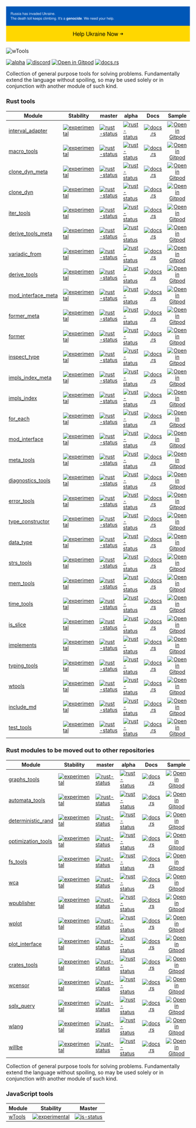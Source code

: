 [![Stand With Ukraine](https://raw.githubusercontent.com/vshymanskyy/StandWithUkraine/main/banner2-direct.svg)](https://stand-with-ukraine.pp.ua)

![wTools](./asset/img/logo_v3_trans_wide.png)

<!-- # Repository :: Tools -->

<!-- {{# generate.main_header{} #}} -->

[![alpha](https://img.shields.io/github/actions/workflow/status/Wandalen/wTools/StandardRustScheduled.yml?branch=master&label=alpha&logo=github)](https://github.com/Wandalen/wTools/actions/workflows/StandardRustStatus.yml)
[![discord](https://img.shields.io/discord/872391416519737405?color=eee&logo=discord&logoColor=eee&label=ask)](https://discord.gg/m3YfbXpUUY)
[![Open in Gitpod](https://raster.shields.io/static/v1?label=try&message=online&color=eee&logo=gitpod&logoColor=eee)](https://gitpod.io/#RUN_PATH=.,SAMPLE_FILE=sample%2Frust%2Fwtools_trivial_sample%2Fsrc%2Fmain.rs,RUN_POSTFIX=--example%20wtools_trivial_sample/https://github.com/Wandalen/wTools)
[![docs.rs](https://raster.shields.io/static/v1?label=docs&message=online&color=eee&logo=docsdotrs&logoColor=eee)](https://docs.rs/wtools)

Collection of general purpose tools for solving problems. Fundamentally extend the language without spoiling, so may be used solely or in conjunction with another module of such kind.

<!-- {{# generate.modules_index{} #}} -->

### Rust tools

<!--{ generate.healthtable( 'module/core' ) } -->
| Module | Stability | master | alpha | Docs | Sample |
|--------|-----------|--------|--------|:----:|:------:|
| [interval_adapter](module/core/interval_adapter) |[![experimental](https://raster.shields.io/static/v1?label=&message=experimental&color=orange)](https://github.com/emersion/stability-badges#experimental) | [![rust-status](https://img.shields.io/github/actions/workflow/status/Wandalen/wTools/ModuleIntervalAdapterPush.yml?label=&branch=master)](https://https://github.com/Wandalen/wTools/actions/workflows/ModuleIntervalAdapterPush.yml) | [![rust-status](https://img.shields.io/github/actions/workflow/status/Wandalen/wTools/ModuleIntervalAdapterPush.yml?label=&branch=alpha)](https://https://github.com/Wandalen/wTools/actions/workflows/ModuleIntervalAdapterPush.yml) | [![docs.rs](https://raster.shields.io/static/v1?label=&message=docs&color=eee)](https://docs.rs/interval_adapter) | [![Open in Gitpod](https://raster.shields.io/static/v1?label=&message=try&color=eee)](https://gitpod.io/#RUN_PATH=.,SAMPLE_FILE=sample%2Frust%2Finterval_adapter_trivial_sample%2Fsrc%2Fmain.rs,RUN_POSTFIX=--example%20interval_adapter_trivial_sample/https://github.com/Wandalen/wTools) | 
| [macro_tools](module/core/macro_tools) |[![experimental](https://raster.shields.io/static/v1?label=&message=experimental&color=orange)](https://github.com/emersion/stability-badges#experimental) | [![rust-status](https://img.shields.io/github/actions/workflow/status/Wandalen/wTools/ModuleMacroToolsPush.yml?label=&branch=master)](https://https://github.com/Wandalen/wTools/actions/workflows/ModuleMacroToolsPush.yml) | [![rust-status](https://img.shields.io/github/actions/workflow/status/Wandalen/wTools/ModuleMacroToolsPush.yml?label=&branch=alpha)](https://https://github.com/Wandalen/wTools/actions/workflows/ModuleMacroToolsPush.yml) | [![docs.rs](https://raster.shields.io/static/v1?label=&message=docs&color=eee)](https://docs.rs/macro_tools) | [![Open in Gitpod](https://raster.shields.io/static/v1?label=&message=try&color=eee)](https://gitpod.io/#RUN_PATH=.,SAMPLE_FILE=sample%2Frust%2Fmacro_tools_trivial_sample%2Fsrc%2Fmain.rs,RUN_POSTFIX=--example%20macro_tools_trivial_sample/https://github.com/Wandalen/wTools) | 
| [clone_dyn_meta](module/core/clone_dyn_meta) |[![experimental](https://raster.shields.io/static/v1?label=&message=experimental&color=orange)](https://github.com/emersion/stability-badges#experimental) | [![rust-status](https://img.shields.io/github/actions/workflow/status/Wandalen/wTools/ModuleCloneDynMetaPush.yml?label=&branch=master)](https://https://github.com/Wandalen/wTools/actions/workflows/ModuleCloneDynMetaPush.yml) | [![rust-status](https://img.shields.io/github/actions/workflow/status/Wandalen/wTools/ModuleCloneDynMetaPush.yml?label=&branch=alpha)](https://https://github.com/Wandalen/wTools/actions/workflows/ModuleCloneDynMetaPush.yml) | [![docs.rs](https://raster.shields.io/static/v1?label=&message=docs&color=eee)](https://docs.rs/clone_dyn_meta) | [![Open in Gitpod](https://raster.shields.io/static/v1?label=&message=try&color=eee)](https://gitpod.io/#RUN_PATH=.,SAMPLE_FILE=sample%2Frust%2Fclone_dyn_meta_trivial_sample%2Fsrc%2Fmain.rs,RUN_POSTFIX=--example%20clone_dyn_meta_trivial_sample/https://github.com/Wandalen/wTools) | 
| [clone_dyn](module/core/clone_dyn) |[![experimental](https://raster.shields.io/static/v1?label=&message=experimental&color=orange)](https://github.com/emersion/stability-badges#experimental) | [![rust-status](https://img.shields.io/github/actions/workflow/status/Wandalen/wTools/ModuleCloneDynPush.yml?label=&branch=master)](https://https://github.com/Wandalen/wTools/actions/workflows/ModuleCloneDynPush.yml) | [![rust-status](https://img.shields.io/github/actions/workflow/status/Wandalen/wTools/ModuleCloneDynPush.yml?label=&branch=alpha)](https://https://github.com/Wandalen/wTools/actions/workflows/ModuleCloneDynPush.yml) | [![docs.rs](https://raster.shields.io/static/v1?label=&message=docs&color=eee)](https://docs.rs/clone_dyn) | [![Open in Gitpod](https://raster.shields.io/static/v1?label=&message=try&color=eee)](https://gitpod.io/#RUN_PATH=.,SAMPLE_FILE=sample%2Frust%2Fclone_dyn_trivial_sample%2Fsrc%2Fmain.rs,RUN_POSTFIX=--example%20clone_dyn_trivial_sample/https://github.com/Wandalen/wTools) | 
| [iter_tools](module/core/iter_tools) |[![experimental](https://raster.shields.io/static/v1?label=&message=experimental&color=orange)](https://github.com/emersion/stability-badges#experimental) | [![rust-status](https://img.shields.io/github/actions/workflow/status/Wandalen/wTools/ModuleIterToolsPush.yml?label=&branch=master)](https://https://github.com/Wandalen/wTools/actions/workflows/ModuleIterToolsPush.yml) | [![rust-status](https://img.shields.io/github/actions/workflow/status/Wandalen/wTools/ModuleIterToolsPush.yml?label=&branch=alpha)](https://https://github.com/Wandalen/wTools/actions/workflows/ModuleIterToolsPush.yml) | [![docs.rs](https://raster.shields.io/static/v1?label=&message=docs&color=eee)](https://docs.rs/iter_tools) | [![Open in Gitpod](https://raster.shields.io/static/v1?label=&message=try&color=eee)](https://gitpod.io/#RUN_PATH=.,SAMPLE_FILE=sample%2Frust%2Fiter_tools_trivial_sample%2Fsrc%2Fmain.rs,RUN_POSTFIX=--example%20iter_tools_trivial_sample/https://github.com/Wandalen/wTools) | 
| [derive_tools_meta](module/core/derive_tools_meta) |[![experimental](https://raster.shields.io/static/v1?label=&message=experimental&color=orange)](https://github.com/emersion/stability-badges#experimental) | [![rust-status](https://img.shields.io/github/actions/workflow/status/Wandalen/wTools/ModuleDeriveToolsMetaPush.yml?label=&branch=master)](https://https://github.com/Wandalen/wTools/actions/workflows/ModuleDeriveToolsMetaPush.yml) | [![rust-status](https://img.shields.io/github/actions/workflow/status/Wandalen/wTools/ModuleDeriveToolsMetaPush.yml?label=&branch=alpha)](https://https://github.com/Wandalen/wTools/actions/workflows/ModuleDeriveToolsMetaPush.yml) | [![docs.rs](https://raster.shields.io/static/v1?label=&message=docs&color=eee)](https://docs.rs/derive_tools_meta) | [![Open in Gitpod](https://raster.shields.io/static/v1?label=&message=try&color=eee)](https://gitpod.io/#RUN_PATH=.,SAMPLE_FILE=sample%2Frust%2Fderive_tools_meta_trivial_sample%2Fsrc%2Fmain.rs,RUN_POSTFIX=--example%20derive_tools_meta_trivial_sample/https://github.com/Wandalen/wTools) | 
| [variadic_from](module/core/variadic_from) |[![experimental](https://raster.shields.io/static/v1?label=&message=experimental&color=orange)](https://github.com/emersion/stability-badges#experimental) | [![rust-status](https://img.shields.io/github/actions/workflow/status/Wandalen/wTools/ModuleVariadicFromPush.yml?label=&branch=master)](https://https://github.com/Wandalen/wTools/actions/workflows/ModuleVariadicFromPush.yml) | [![rust-status](https://img.shields.io/github/actions/workflow/status/Wandalen/wTools/ModuleVariadicFromPush.yml?label=&branch=alpha)](https://https://github.com/Wandalen/wTools/actions/workflows/ModuleVariadicFromPush.yml) | [![docs.rs](https://raster.shields.io/static/v1?label=&message=docs&color=eee)](https://docs.rs/variadic_from) | [![Open in Gitpod](https://raster.shields.io/static/v1?label=&message=try&color=eee)](https://gitpod.io/#RUN_PATH=.,SAMPLE_FILE=sample%2Frust%2Fvariadic_from_trivial_sample%2Fsrc%2Fmain.rs,RUN_POSTFIX=--example%20variadic_from_trivial_sample/https://github.com/Wandalen/wTools) | 
| [derive_tools](module/core/derive_tools) |[![experimental](https://raster.shields.io/static/v1?label=&message=experimental&color=orange)](https://github.com/emersion/stability-badges#experimental) | [![rust-status](https://img.shields.io/github/actions/workflow/status/Wandalen/wTools/ModuleDeriveToolsPush.yml?label=&branch=master)](https://https://github.com/Wandalen/wTools/actions/workflows/ModuleDeriveToolsPush.yml) | [![rust-status](https://img.shields.io/github/actions/workflow/status/Wandalen/wTools/ModuleDeriveToolsPush.yml?label=&branch=alpha)](https://https://github.com/Wandalen/wTools/actions/workflows/ModuleDeriveToolsPush.yml) | [![docs.rs](https://raster.shields.io/static/v1?label=&message=docs&color=eee)](https://docs.rs/derive_tools) | [![Open in Gitpod](https://raster.shields.io/static/v1?label=&message=try&color=eee)](https://gitpod.io/#RUN_PATH=.,SAMPLE_FILE=sample%2Frust%2Fderive_tools_trivial_sample%2Fsrc%2Fmain.rs,RUN_POSTFIX=--example%20derive_tools_trivial_sample/https://github.com/Wandalen/wTools) | 
| [mod_interface_meta](module/core/mod_interface_meta) |[![experimental](https://raster.shields.io/static/v1?label=&message=experimental&color=orange)](https://github.com/emersion/stability-badges#experimental) | [![rust-status](https://img.shields.io/github/actions/workflow/status/Wandalen/wTools/ModuleModInterfaceMetaPush.yml?label=&branch=master)](https://https://github.com/Wandalen/wTools/actions/workflows/ModuleModInterfaceMetaPush.yml) | [![rust-status](https://img.shields.io/github/actions/workflow/status/Wandalen/wTools/ModuleModInterfaceMetaPush.yml?label=&branch=alpha)](https://https://github.com/Wandalen/wTools/actions/workflows/ModuleModInterfaceMetaPush.yml) | [![docs.rs](https://raster.shields.io/static/v1?label=&message=docs&color=eee)](https://docs.rs/mod_interface_meta) | [![Open in Gitpod](https://raster.shields.io/static/v1?label=&message=try&color=eee)](https://gitpod.io/#RUN_PATH=.,SAMPLE_FILE=sample%2Frust%2Fmod_interface_meta_trivial_sample%2Fsrc%2Fmain.rs,RUN_POSTFIX=--example%20mod_interface_meta_trivial_sample/https://github.com/Wandalen/wTools) | 
| [former_meta](module/core/former_meta) |[![experimental](https://raster.shields.io/static/v1?label=&message=experimental&color=orange)](https://github.com/emersion/stability-badges#experimental) | [![rust-status](https://img.shields.io/github/actions/workflow/status/Wandalen/wTools/ModuleFormerMetaPush.yml?label=&branch=master)](https://https://github.com/Wandalen/wTools/actions/workflows/ModuleFormerMetaPush.yml) | [![rust-status](https://img.shields.io/github/actions/workflow/status/Wandalen/wTools/ModuleFormerMetaPush.yml?label=&branch=alpha)](https://https://github.com/Wandalen/wTools/actions/workflows/ModuleFormerMetaPush.yml) | [![docs.rs](https://raster.shields.io/static/v1?label=&message=docs&color=eee)](https://docs.rs/former_meta) | [![Open in Gitpod](https://raster.shields.io/static/v1?label=&message=try&color=eee)](https://gitpod.io/#RUN_PATH=.,SAMPLE_FILE=sample%2Frust%2Fformer_meta_trivial_sample%2Fsrc%2Fmain.rs,RUN_POSTFIX=--example%20former_meta_trivial_sample/https://github.com/Wandalen/wTools) | 
| [former](module/core/former) |[![experimental](https://raster.shields.io/static/v1?label=&message=experimental&color=orange)](https://github.com/emersion/stability-badges#experimental) | [![rust-status](https://img.shields.io/github/actions/workflow/status/Wandalen/wTools/ModuleFormerPush.yml?label=&branch=master)](https://https://github.com/Wandalen/wTools/actions/workflows/ModuleFormerPush.yml) | [![rust-status](https://img.shields.io/github/actions/workflow/status/Wandalen/wTools/ModuleFormerPush.yml?label=&branch=alpha)](https://https://github.com/Wandalen/wTools/actions/workflows/ModuleFormerPush.yml) | [![docs.rs](https://raster.shields.io/static/v1?label=&message=docs&color=eee)](https://docs.rs/former) | [![Open in Gitpod](https://raster.shields.io/static/v1?label=&message=try&color=eee)](https://gitpod.io/#RUN_PATH=.,SAMPLE_FILE=sample%2Frust%2Fformer_trivial_sample%2Fsrc%2Fmain.rs,RUN_POSTFIX=--example%20former_trivial_sample/https://github.com/Wandalen/wTools) | 
| [inspect_type](module/core/inspect_type) |[![experimental](https://raster.shields.io/static/v1?label=&message=experimental&color=orange)](https://github.com/emersion/stability-badges#experimental) | [![rust-status](https://img.shields.io/github/actions/workflow/status/Wandalen/wTools/ModuleInspectTypePush.yml?label=&branch=master)](https://https://github.com/Wandalen/wTools/actions/workflows/ModuleInspectTypePush.yml) | [![rust-status](https://img.shields.io/github/actions/workflow/status/Wandalen/wTools/ModuleInspectTypePush.yml?label=&branch=alpha)](https://https://github.com/Wandalen/wTools/actions/workflows/ModuleInspectTypePush.yml) | [![docs.rs](https://raster.shields.io/static/v1?label=&message=docs&color=eee)](https://docs.rs/inspect_type) | [![Open in Gitpod](https://raster.shields.io/static/v1?label=&message=try&color=eee)](https://gitpod.io/#RUN_PATH=.,SAMPLE_FILE=sample%2Frust%2Finspect_type_trivial_sample%2Fsrc%2Fmain.rs,RUN_POSTFIX=--example%20inspect_type_trivial_sample/https://github.com/Wandalen/wTools) | 
| [impls_index_meta](module/core/impls_index_meta) |[![experimental](https://raster.shields.io/static/v1?label=&message=experimental&color=orange)](https://github.com/emersion/stability-badges#experimental) | [![rust-status](https://img.shields.io/github/actions/workflow/status/Wandalen/wTools/ModuleImplsIndexMetaPush.yml?label=&branch=master)](https://https://github.com/Wandalen/wTools/actions/workflows/ModuleImplsIndexMetaPush.yml) | [![rust-status](https://img.shields.io/github/actions/workflow/status/Wandalen/wTools/ModuleImplsIndexMetaPush.yml?label=&branch=alpha)](https://https://github.com/Wandalen/wTools/actions/workflows/ModuleImplsIndexMetaPush.yml) | [![docs.rs](https://raster.shields.io/static/v1?label=&message=docs&color=eee)](https://docs.rs/impls_index_meta) | [![Open in Gitpod](https://raster.shields.io/static/v1?label=&message=try&color=eee)](https://gitpod.io/#RUN_PATH=.,SAMPLE_FILE=sample%2Frust%2Fimpls_index_meta_trivial_sample%2Fsrc%2Fmain.rs,RUN_POSTFIX=--example%20impls_index_meta_trivial_sample/https://github.com/Wandalen/wTools) | 
| [impls_index](module/core/impls_index) |[![experimental](https://raster.shields.io/static/v1?label=&message=experimental&color=orange)](https://github.com/emersion/stability-badges#experimental) | [![rust-status](https://img.shields.io/github/actions/workflow/status/Wandalen/wTools/ModuleImplsIndexPush.yml?label=&branch=master)](https://https://github.com/Wandalen/wTools/actions/workflows/ModuleImplsIndexPush.yml) | [![rust-status](https://img.shields.io/github/actions/workflow/status/Wandalen/wTools/ModuleImplsIndexPush.yml?label=&branch=alpha)](https://https://github.com/Wandalen/wTools/actions/workflows/ModuleImplsIndexPush.yml) | [![docs.rs](https://raster.shields.io/static/v1?label=&message=docs&color=eee)](https://docs.rs/impls_index) | [![Open in Gitpod](https://raster.shields.io/static/v1?label=&message=try&color=eee)](https://gitpod.io/#RUN_PATH=.,SAMPLE_FILE=sample%2Frust%2Fimpls_index_trivial_sample%2Fsrc%2Fmain.rs,RUN_POSTFIX=--example%20impls_index_trivial_sample/https://github.com/Wandalen/wTools) | 
| [for_each](module/core/for_each) |[![experimental](https://raster.shields.io/static/v1?label=&message=experimental&color=orange)](https://github.com/emersion/stability-badges#experimental) | [![rust-status](https://img.shields.io/github/actions/workflow/status/Wandalen/wTools/ModuleForEachPush.yml?label=&branch=master)](https://https://github.com/Wandalen/wTools/actions/workflows/ModuleForEachPush.yml) | [![rust-status](https://img.shields.io/github/actions/workflow/status/Wandalen/wTools/ModuleForEachPush.yml?label=&branch=alpha)](https://https://github.com/Wandalen/wTools/actions/workflows/ModuleForEachPush.yml) | [![docs.rs](https://raster.shields.io/static/v1?label=&message=docs&color=eee)](https://docs.rs/for_each) | [![Open in Gitpod](https://raster.shields.io/static/v1?label=&message=try&color=eee)](https://gitpod.io/#RUN_PATH=.,SAMPLE_FILE=sample%2Frust%2Ffor_each_trivial_sample%2Fsrc%2Fmain.rs,RUN_POSTFIX=--example%20for_each_trivial_sample/https://github.com/Wandalen/wTools) | 
| [mod_interface](module/core/mod_interface) |[![experimental](https://raster.shields.io/static/v1?label=&message=experimental&color=orange)](https://github.com/emersion/stability-badges#experimental) | [![rust-status](https://img.shields.io/github/actions/workflow/status/Wandalen/wTools/ModuleModInterfacePush.yml?label=&branch=master)](https://https://github.com/Wandalen/wTools/actions/workflows/ModuleModInterfacePush.yml) | [![rust-status](https://img.shields.io/github/actions/workflow/status/Wandalen/wTools/ModuleModInterfacePush.yml?label=&branch=alpha)](https://https://github.com/Wandalen/wTools/actions/workflows/ModuleModInterfacePush.yml) | [![docs.rs](https://raster.shields.io/static/v1?label=&message=docs&color=eee)](https://docs.rs/mod_interface) | [![Open in Gitpod](https://raster.shields.io/static/v1?label=&message=try&color=eee)](https://gitpod.io/#RUN_PATH=.,SAMPLE_FILE=sample%2Frust%2Fmod_interface_trivial_sample%2Fsrc%2Fmain.rs,RUN_POSTFIX=--example%20mod_interface_trivial_sample/https://github.com/Wandalen/wTools) | 
| [meta_tools](module/core/meta_tools) |[![experimental](https://raster.shields.io/static/v1?label=&message=experimental&color=orange)](https://github.com/emersion/stability-badges#experimental) | [![rust-status](https://img.shields.io/github/actions/workflow/status/Wandalen/wTools/ModuleMetaToolsPush.yml?label=&branch=master)](https://https://github.com/Wandalen/wTools/actions/workflows/ModuleMetaToolsPush.yml) | [![rust-status](https://img.shields.io/github/actions/workflow/status/Wandalen/wTools/ModuleMetaToolsPush.yml?label=&branch=alpha)](https://https://github.com/Wandalen/wTools/actions/workflows/ModuleMetaToolsPush.yml) | [![docs.rs](https://raster.shields.io/static/v1?label=&message=docs&color=eee)](https://docs.rs/meta_tools) | [![Open in Gitpod](https://raster.shields.io/static/v1?label=&message=try&color=eee)](https://gitpod.io/#RUN_PATH=.,SAMPLE_FILE=sample%2Frust%2Fmeta_tools_trivial_sample%2Fsrc%2Fmain.rs,RUN_POSTFIX=--example%20meta_tools_trivial_sample/https://github.com/Wandalen/wTools) | 
| [diagnostics_tools](module/core/diagnostics_tools) |[![experimental](https://raster.shields.io/static/v1?label=&message=experimental&color=orange)](https://github.com/emersion/stability-badges#experimental) | [![rust-status](https://img.shields.io/github/actions/workflow/status/Wandalen/wTools/ModuleDiagnosticsToolsPush.yml?label=&branch=master)](https://https://github.com/Wandalen/wTools/actions/workflows/ModuleDiagnosticsToolsPush.yml) | [![rust-status](https://img.shields.io/github/actions/workflow/status/Wandalen/wTools/ModuleDiagnosticsToolsPush.yml?label=&branch=alpha)](https://https://github.com/Wandalen/wTools/actions/workflows/ModuleDiagnosticsToolsPush.yml) | [![docs.rs](https://raster.shields.io/static/v1?label=&message=docs&color=eee)](https://docs.rs/diagnostics_tools) | [![Open in Gitpod](https://raster.shields.io/static/v1?label=&message=try&color=eee)](https://gitpod.io/#RUN_PATH=.,SAMPLE_FILE=sample%2Frust%2Fdiagnostics_tools_trivial_sample%2Fsrc%2Fmain.rs,RUN_POSTFIX=--example%20diagnostics_tools_trivial_sample/https://github.com/Wandalen/wTools) | 
| [error_tools](module/core/error_tools) |[![experimental](https://raster.shields.io/static/v1?label=&message=experimental&color=orange)](https://github.com/emersion/stability-badges#experimental) | [![rust-status](https://img.shields.io/github/actions/workflow/status/Wandalen/wTools/ModuleErrorToolsPush.yml?label=&branch=master)](https://https://github.com/Wandalen/wTools/actions/workflows/ModuleErrorToolsPush.yml) | [![rust-status](https://img.shields.io/github/actions/workflow/status/Wandalen/wTools/ModuleErrorToolsPush.yml?label=&branch=alpha)](https://https://github.com/Wandalen/wTools/actions/workflows/ModuleErrorToolsPush.yml) | [![docs.rs](https://raster.shields.io/static/v1?label=&message=docs&color=eee)](https://docs.rs/error_tools) | [![Open in Gitpod](https://raster.shields.io/static/v1?label=&message=try&color=eee)](https://gitpod.io/#RUN_PATH=.,SAMPLE_FILE=sample%2Frust%2Ferror_tools_trivial_sample%2Fsrc%2Fmain.rs,RUN_POSTFIX=--example%20error_tools_trivial_sample/https://github.com/Wandalen/wTools) | 
| [type_constructor](module/core/type_constructor) |[![experimental](https://raster.shields.io/static/v1?label=&message=experimental&color=orange)](https://github.com/emersion/stability-badges#experimental) | [![rust-status](https://img.shields.io/github/actions/workflow/status/Wandalen/wTools/ModuleTypeConstructorPush.yml?label=&branch=master)](https://https://github.com/Wandalen/wTools/actions/workflows/ModuleTypeConstructorPush.yml) | [![rust-status](https://img.shields.io/github/actions/workflow/status/Wandalen/wTools/ModuleTypeConstructorPush.yml?label=&branch=alpha)](https://https://github.com/Wandalen/wTools/actions/workflows/ModuleTypeConstructorPush.yml) | [![docs.rs](https://raster.shields.io/static/v1?label=&message=docs&color=eee)](https://docs.rs/type_constructor) | [![Open in Gitpod](https://raster.shields.io/static/v1?label=&message=try&color=eee)](https://gitpod.io/#RUN_PATH=.,SAMPLE_FILE=sample%2Frust%2Ftype_constructor_trivial_sample%2Fsrc%2Fmain.rs,RUN_POSTFIX=--example%20type_constructor_trivial_sample/https://github.com/Wandalen/wTools) | 
| [data_type](module/core/data_type) |[![experimental](https://raster.shields.io/static/v1?label=&message=experimental&color=orange)](https://github.com/emersion/stability-badges#experimental) | [![rust-status](https://img.shields.io/github/actions/workflow/status/Wandalen/wTools/ModuleDataTypePush.yml?label=&branch=master)](https://https://github.com/Wandalen/wTools/actions/workflows/ModuleDataTypePush.yml) | [![rust-status](https://img.shields.io/github/actions/workflow/status/Wandalen/wTools/ModuleDataTypePush.yml?label=&branch=alpha)](https://https://github.com/Wandalen/wTools/actions/workflows/ModuleDataTypePush.yml) | [![docs.rs](https://raster.shields.io/static/v1?label=&message=docs&color=eee)](https://docs.rs/data_type) | [![Open in Gitpod](https://raster.shields.io/static/v1?label=&message=try&color=eee)](https://gitpod.io/#RUN_PATH=.,SAMPLE_FILE=sample%2Frust%2Fdata_type_trivial_sample%2Fsrc%2Fmain.rs,RUN_POSTFIX=--example%20data_type_trivial_sample/https://github.com/Wandalen/wTools) | 
| [strs_tools](module/core/strs_tools) |[![experimental](https://raster.shields.io/static/v1?label=&message=experimental&color=orange)](https://github.com/emersion/stability-badges#experimental) | [![rust-status](https://img.shields.io/github/actions/workflow/status/Wandalen/wTools/ModuleStrsToolsPush.yml?label=&branch=master)](https://https://github.com/Wandalen/wTools/actions/workflows/ModuleStrsToolsPush.yml) | [![rust-status](https://img.shields.io/github/actions/workflow/status/Wandalen/wTools/ModuleStrsToolsPush.yml?label=&branch=alpha)](https://https://github.com/Wandalen/wTools/actions/workflows/ModuleStrsToolsPush.yml) | [![docs.rs](https://raster.shields.io/static/v1?label=&message=docs&color=eee)](https://docs.rs/strs_tools) | [![Open in Gitpod](https://raster.shields.io/static/v1?label=&message=try&color=eee)](https://gitpod.io/#RUN_PATH=.,SAMPLE_FILE=sample%2Frust%2Fstrs_tools_trivial_sample%2Fsrc%2Fmain.rs,RUN_POSTFIX=--example%20strs_tools_trivial_sample/https://github.com/Wandalen/wTools) | 
| [mem_tools](module/core/mem_tools) |[![experimental](https://raster.shields.io/static/v1?label=&message=experimental&color=orange)](https://github.com/emersion/stability-badges#experimental) | [![rust-status](https://img.shields.io/github/actions/workflow/status/Wandalen/wTools/ModuleMemToolsPush.yml?label=&branch=master)](https://https://github.com/Wandalen/wTools/actions/workflows/ModuleMemToolsPush.yml) | [![rust-status](https://img.shields.io/github/actions/workflow/status/Wandalen/wTools/ModuleMemToolsPush.yml?label=&branch=alpha)](https://https://github.com/Wandalen/wTools/actions/workflows/ModuleMemToolsPush.yml) | [![docs.rs](https://raster.shields.io/static/v1?label=&message=docs&color=eee)](https://docs.rs/mem_tools) | [![Open in Gitpod](https://raster.shields.io/static/v1?label=&message=try&color=eee)](https://gitpod.io/#RUN_PATH=.,SAMPLE_FILE=sample%2Frust%2Fmem_tools_trivial_sample%2Fsrc%2Fmain.rs,RUN_POSTFIX=--example%20mem_tools_trivial_sample/https://github.com/Wandalen/wTools) | 
| [time_tools](module/core/time_tools) |[![experimental](https://raster.shields.io/static/v1?label=&message=experimental&color=orange)](https://github.com/emersion/stability-badges#experimental) | [![rust-status](https://img.shields.io/github/actions/workflow/status/Wandalen/wTools/ModuleTimeToolsPush.yml?label=&branch=master)](https://https://github.com/Wandalen/wTools/actions/workflows/ModuleTimeToolsPush.yml) | [![rust-status](https://img.shields.io/github/actions/workflow/status/Wandalen/wTools/ModuleTimeToolsPush.yml?label=&branch=alpha)](https://https://github.com/Wandalen/wTools/actions/workflows/ModuleTimeToolsPush.yml) | [![docs.rs](https://raster.shields.io/static/v1?label=&message=docs&color=eee)](https://docs.rs/time_tools) | [![Open in Gitpod](https://raster.shields.io/static/v1?label=&message=try&color=eee)](https://gitpod.io/#RUN_PATH=.,SAMPLE_FILE=sample%2Frust%2Ftime_tools_trivial_sample%2Fsrc%2Fmain.rs,RUN_POSTFIX=--example%20time_tools_trivial_sample/https://github.com/Wandalen/wTools) | 
| [is_slice](module/core/is_slice) |[![experimental](https://raster.shields.io/static/v1?label=&message=experimental&color=orange)](https://github.com/emersion/stability-badges#experimental) | [![rust-status](https://img.shields.io/github/actions/workflow/status/Wandalen/wTools/ModuleIsSlicePush.yml?label=&branch=master)](https://https://github.com/Wandalen/wTools/actions/workflows/ModuleIsSlicePush.yml) | [![rust-status](https://img.shields.io/github/actions/workflow/status/Wandalen/wTools/ModuleIsSlicePush.yml?label=&branch=alpha)](https://https://github.com/Wandalen/wTools/actions/workflows/ModuleIsSlicePush.yml) | [![docs.rs](https://raster.shields.io/static/v1?label=&message=docs&color=eee)](https://docs.rs/is_slice) | [![Open in Gitpod](https://raster.shields.io/static/v1?label=&message=try&color=eee)](https://gitpod.io/#RUN_PATH=.,SAMPLE_FILE=sample%2Frust%2Fis_slice_trivial_sample%2Fsrc%2Fmain.rs,RUN_POSTFIX=--example%20is_slice_trivial_sample/https://github.com/Wandalen/wTools) | 
| [implements](module/core/implements) |[![experimental](https://raster.shields.io/static/v1?label=&message=experimental&color=orange)](https://github.com/emersion/stability-badges#experimental) | [![rust-status](https://img.shields.io/github/actions/workflow/status/Wandalen/wTools/ModuleImplementsPush.yml?label=&branch=master)](https://https://github.com/Wandalen/wTools/actions/workflows/ModuleImplementsPush.yml) | [![rust-status](https://img.shields.io/github/actions/workflow/status/Wandalen/wTools/ModuleImplementsPush.yml?label=&branch=alpha)](https://https://github.com/Wandalen/wTools/actions/workflows/ModuleImplementsPush.yml) | [![docs.rs](https://raster.shields.io/static/v1?label=&message=docs&color=eee)](https://docs.rs/implements) | [![Open in Gitpod](https://raster.shields.io/static/v1?label=&message=try&color=eee)](https://gitpod.io/#RUN_PATH=.,SAMPLE_FILE=sample%2Frust%2Fimplements_trivial_sample%2Fsrc%2Fmain.rs,RUN_POSTFIX=--example%20implements_trivial_sample/https://github.com/Wandalen/wTools) | 
| [typing_tools](module/core/typing_tools) |[![experimental](https://raster.shields.io/static/v1?label=&message=experimental&color=orange)](https://github.com/emersion/stability-badges#experimental) | [![rust-status](https://img.shields.io/github/actions/workflow/status/Wandalen/wTools/ModuleTypingToolsPush.yml?label=&branch=master)](https://https://github.com/Wandalen/wTools/actions/workflows/ModuleTypingToolsPush.yml) | [![rust-status](https://img.shields.io/github/actions/workflow/status/Wandalen/wTools/ModuleTypingToolsPush.yml?label=&branch=alpha)](https://https://github.com/Wandalen/wTools/actions/workflows/ModuleTypingToolsPush.yml) | [![docs.rs](https://raster.shields.io/static/v1?label=&message=docs&color=eee)](https://docs.rs/typing_tools) | [![Open in Gitpod](https://raster.shields.io/static/v1?label=&message=try&color=eee)](https://gitpod.io/#RUN_PATH=.,SAMPLE_FILE=sample%2Frust%2Ftyping_tools_trivial_sample%2Fsrc%2Fmain.rs,RUN_POSTFIX=--example%20typing_tools_trivial_sample/https://github.com/Wandalen/wTools) | 
| [wtools](module/core/wtools) |[![experimental](https://raster.shields.io/static/v1?label=&message=experimental&color=orange)](https://github.com/emersion/stability-badges#experimental) | [![rust-status](https://img.shields.io/github/actions/workflow/status/Wandalen/wTools/ModuleWtoolsPush.yml?label=&branch=master)](https://https://github.com/Wandalen/wTools/actions/workflows/ModuleWtoolsPush.yml) | [![rust-status](https://img.shields.io/github/actions/workflow/status/Wandalen/wTools/ModuleWtoolsPush.yml?label=&branch=alpha)](https://https://github.com/Wandalen/wTools/actions/workflows/ModuleWtoolsPush.yml) | [![docs.rs](https://raster.shields.io/static/v1?label=&message=docs&color=eee)](https://docs.rs/wtools) | [![Open in Gitpod](https://raster.shields.io/static/v1?label=&message=try&color=eee)](https://gitpod.io/#RUN_PATH=.,SAMPLE_FILE=sample%2Frust%2Fwtools_trivial_sample%2Fsrc%2Fmain.rs,RUN_POSTFIX=--example%20wtools_trivial_sample/https://github.com/Wandalen/wTools) | 
| [include_md](module/core/include_md) |[![experimental](https://raster.shields.io/static/v1?label=&message=experimental&color=orange)](https://github.com/emersion/stability-badges#experimental) | [![rust-status](https://img.shields.io/github/actions/workflow/status/Wandalen/wTools/ModuleIncludeMdPush.yml?label=&branch=master)](https://https://github.com/Wandalen/wTools/actions/workflows/ModuleIncludeMdPush.yml) | [![rust-status](https://img.shields.io/github/actions/workflow/status/Wandalen/wTools/ModuleIncludeMdPush.yml?label=&branch=alpha)](https://https://github.com/Wandalen/wTools/actions/workflows/ModuleIncludeMdPush.yml) | [![docs.rs](https://raster.shields.io/static/v1?label=&message=docs&color=eee)](https://docs.rs/include_md) | [![Open in Gitpod](https://raster.shields.io/static/v1?label=&message=try&color=eee)](https://gitpod.io/#RUN_PATH=.,SAMPLE_FILE=sample%2Frust%2Finclude_md_trivial_sample%2Fsrc%2Fmain.rs,RUN_POSTFIX=--example%20include_md_trivial_sample/https://github.com/Wandalen/wTools) | 
| [test_tools](module/core/test_tools) |[![experimental](https://raster.shields.io/static/v1?label=&message=experimental&color=orange)](https://github.com/emersion/stability-badges#experimental) | [![rust-status](https://img.shields.io/github/actions/workflow/status/Wandalen/wTools/ModuleTestToolsPush.yml?label=&branch=master)](https://https://github.com/Wandalen/wTools/actions/workflows/ModuleTestToolsPush.yml) | [![rust-status](https://img.shields.io/github/actions/workflow/status/Wandalen/wTools/ModuleTestToolsPush.yml?label=&branch=alpha)](https://https://github.com/Wandalen/wTools/actions/workflows/ModuleTestToolsPush.yml) | [![docs.rs](https://raster.shields.io/static/v1?label=&message=docs&color=eee)](https://docs.rs/test_tools) | [![Open in Gitpod](https://raster.shields.io/static/v1?label=&message=try&color=eee)](https://gitpod.io/#RUN_PATH=.,SAMPLE_FILE=sample%2Frust%2Ftest_tools_trivial_sample%2Fsrc%2Fmain.rs,RUN_POSTFIX=--example%20test_tools_trivial_sample/https://github.com/Wandalen/wTools) | 
<!--{ generate.healthtable.end } -->

### Rust modules to be moved out to other repositories

<!--{ generate.healthtable( 'module/move' ) } -->
| Module | Stability | master | alpha | Docs | Sample |
|--------|-----------|--------|--------|:----:|:------:|
| [graphs_tools](module/move/graphs_tools) |[![experimental](https://raster.shields.io/static/v1?label=&message=experimental&color=orange)](https://github.com/emersion/stability-badges#experimental) | [![rust-status](https://img.shields.io/github/actions/workflow/status/Wandalen/wTools/ModuleGraphsToolsPush.yml?label=&branch=master)](https://https://github.com/Wandalen/wTools/actions/workflows/ModuleGraphsToolsPush.yml) | [![rust-status](https://img.shields.io/github/actions/workflow/status/Wandalen/wTools/ModuleGraphsToolsPush.yml?label=&branch=alpha)](https://https://github.com/Wandalen/wTools/actions/workflows/ModuleGraphsToolsPush.yml) | [![docs.rs](https://raster.shields.io/static/v1?label=&message=docs&color=eee)](https://docs.rs/graphs_tools) | [![Open in Gitpod](https://raster.shields.io/static/v1?label=&message=try&color=eee)](https://gitpod.io/#RUN_PATH=.,SAMPLE_FILE=sample%2Frust%2Fgraphs_tools_trivial_sample%2Fsrc%2Fmain.rs,RUN_POSTFIX=--example%20graphs_tools_trivial_sample/https://github.com/Wandalen/wTools) | 
| [automata_tools](module/move/automata_tools) |[![experimental](https://raster.shields.io/static/v1?label=&message=experimental&color=orange)](https://github.com/emersion/stability-badges#experimental) | [![rust-status](https://img.shields.io/github/actions/workflow/status/Wandalen/wTools/ModuleAutomataToolsPush.yml?label=&branch=master)](https://https://github.com/Wandalen/wTools/actions/workflows/ModuleAutomataToolsPush.yml) | [![rust-status](https://img.shields.io/github/actions/workflow/status/Wandalen/wTools/ModuleAutomataToolsPush.yml?label=&branch=alpha)](https://https://github.com/Wandalen/wTools/actions/workflows/ModuleAutomataToolsPush.yml) | [![docs.rs](https://raster.shields.io/static/v1?label=&message=docs&color=eee)](https://docs.rs/automata_tools) | [![Open in Gitpod](https://raster.shields.io/static/v1?label=&message=try&color=eee)](https://gitpod.io/#RUN_PATH=.,SAMPLE_FILE=sample%2Frust%2Fautomata_tools_trivial_sample%2Fsrc%2Fmain.rs,RUN_POSTFIX=--example%20automata_tools_trivial_sample/https://github.com/Wandalen/wTools) | 
| [deterministic_rand](module/move/deterministic_rand) |[![experimental](https://raster.shields.io/static/v1?label=&message=experimental&color=orange)](https://github.com/emersion/stability-badges#experimental) | [![rust-status](https://img.shields.io/github/actions/workflow/status/Wandalen/wTools/ModuleDeterministicRandPush.yml?label=&branch=master)](https://https://github.com/Wandalen/wTools/actions/workflows/ModuleDeterministicRandPush.yml) | [![rust-status](https://img.shields.io/github/actions/workflow/status/Wandalen/wTools/ModuleDeterministicRandPush.yml?label=&branch=alpha)](https://https://github.com/Wandalen/wTools/actions/workflows/ModuleDeterministicRandPush.yml) | [![docs.rs](https://raster.shields.io/static/v1?label=&message=docs&color=eee)](https://docs.rs/deterministic_rand) | [![Open in Gitpod](https://raster.shields.io/static/v1?label=&message=try&color=eee)](https://gitpod.io/#RUN_PATH=.,SAMPLE_FILE=sample%2Frust%2Fdeterministic_rand_trivial_sample%2Fsrc%2Fmain.rs,RUN_POSTFIX=--example%20deterministic_rand_trivial_sample/https://github.com/Wandalen/wTools) | 
| [optimization_tools](module/move/optimization_tools) |[![experimental](https://raster.shields.io/static/v1?label=&message=experimental&color=orange)](https://github.com/emersion/stability-badges#experimental) | [![rust-status](https://img.shields.io/github/actions/workflow/status/Wandalen/wTools/ModuleOptimizationToolsPush.yml?label=&branch=master)](https://https://github.com/Wandalen/wTools/actions/workflows/ModuleOptimizationToolsPush.yml) | [![rust-status](https://img.shields.io/github/actions/workflow/status/Wandalen/wTools/ModuleOptimizationToolsPush.yml?label=&branch=alpha)](https://https://github.com/Wandalen/wTools/actions/workflows/ModuleOptimizationToolsPush.yml) | [![docs.rs](https://raster.shields.io/static/v1?label=&message=docs&color=eee)](https://docs.rs/optimization_tools) | [![Open in Gitpod](https://raster.shields.io/static/v1?label=&message=try&color=eee)](https://gitpod.io/#RUN_PATH=.,SAMPLE_FILE=sample%2Frust%2Foptimization_tools_trivial_sample%2Fsrc%2Fmain.rs,RUN_POSTFIX=--example%20optimization_tools_trivial_sample/https://github.com/Wandalen/wTools) | 
| [fs_tools](module/move/fs_tools) |[![experimental](https://raster.shields.io/static/v1?label=&message=experimental&color=orange)](https://github.com/emersion/stability-badges#experimental) | [![rust-status](https://img.shields.io/github/actions/workflow/status/Wandalen/wTools/ModuleFsToolsPush.yml?label=&branch=master)](https://https://github.com/Wandalen/wTools/actions/workflows/ModuleFsToolsPush.yml) | [![rust-status](https://img.shields.io/github/actions/workflow/status/Wandalen/wTools/ModuleFsToolsPush.yml?label=&branch=alpha)](https://https://github.com/Wandalen/wTools/actions/workflows/ModuleFsToolsPush.yml) | [![docs.rs](https://raster.shields.io/static/v1?label=&message=docs&color=eee)](https://docs.rs/fs_tools) | [![Open in Gitpod](https://raster.shields.io/static/v1?label=&message=try&color=eee)](https://gitpod.io/#RUN_PATH=.,SAMPLE_FILE=sample%2Frust%2Ffs_tools_trivial_sample%2Fsrc%2Fmain.rs,RUN_POSTFIX=--example%20fs_tools_trivial_sample/https://github.com/Wandalen/wTools) | 
| [wca](module/move/wca) |[![experimental](https://raster.shields.io/static/v1?label=&message=experimental&color=orange)](https://github.com/emersion/stability-badges#experimental) | [![rust-status](https://img.shields.io/github/actions/workflow/status/Wandalen/wTools/ModuleWcaPush.yml?label=&branch=master)](https://https://github.com/Wandalen/wTools/actions/workflows/ModuleWcaPush.yml) | [![rust-status](https://img.shields.io/github/actions/workflow/status/Wandalen/wTools/ModuleWcaPush.yml?label=&branch=alpha)](https://https://github.com/Wandalen/wTools/actions/workflows/ModuleWcaPush.yml) | [![docs.rs](https://raster.shields.io/static/v1?label=&message=docs&color=eee)](https://docs.rs/wca) | [![Open in Gitpod](https://raster.shields.io/static/v1?label=&message=try&color=eee)](https://gitpod.io/#RUN_PATH=.,SAMPLE_FILE=sample%2Frust%2Fwca_trivial_sample%2Fsrc%2Fmain.rs,RUN_POSTFIX=--example%20wca_trivial_sample/https://github.com/Wandalen/wTools) | 
| [wpublisher](module/move/wpublisher) |[![experimental](https://raster.shields.io/static/v1?label=&message=experimental&color=orange)](https://github.com/emersion/stability-badges#experimental) | [![rust-status](https://img.shields.io/github/actions/workflow/status/Wandalen/wTools/ModuleWpublisherPush.yml?label=&branch=master)](https://https://github.com/Wandalen/wTools/actions/workflows/ModuleWpublisherPush.yml) | [![rust-status](https://img.shields.io/github/actions/workflow/status/Wandalen/wTools/ModuleWpublisherPush.yml?label=&branch=alpha)](https://https://github.com/Wandalen/wTools/actions/workflows/ModuleWpublisherPush.yml) | [![docs.rs](https://raster.shields.io/static/v1?label=&message=docs&color=eee)](https://docs.rs/wpublisher) | [![Open in Gitpod](https://raster.shields.io/static/v1?label=&message=try&color=eee)](https://gitpod.io/#RUN_PATH=.,SAMPLE_FILE=sample%2Frust%2Fwpublisher_trivial_sample%2Fsrc%2Fmain.rs,RUN_POSTFIX=--example%20wpublisher_trivial_sample/https://github.com/Wandalen/wTools) | 
| [wplot](module/move/wplot) |[![experimental](https://raster.shields.io/static/v1?label=&message=experimental&color=orange)](https://github.com/emersion/stability-badges#experimental) | [![rust-status](https://img.shields.io/github/actions/workflow/status/Wandalen/wTools/ModuleWplotPush.yml?label=&branch=master)](https://https://github.com/Wandalen/wTools/actions/workflows/ModuleWplotPush.yml) | [![rust-status](https://img.shields.io/github/actions/workflow/status/Wandalen/wTools/ModuleWplotPush.yml?label=&branch=alpha)](https://https://github.com/Wandalen/wTools/actions/workflows/ModuleWplotPush.yml) | [![docs.rs](https://raster.shields.io/static/v1?label=&message=docs&color=eee)](https://docs.rs/wplot) | [![Open in Gitpod](https://raster.shields.io/static/v1?label=&message=try&color=eee)](https://gitpod.io/#RUN_PATH=.,SAMPLE_FILE=sample%2Frust%2Fwplot_trivial_sample%2Fsrc%2Fmain.rs,RUN_POSTFIX=--example%20wplot_trivial_sample/https://github.com/Wandalen/wTools) | 
| [plot_interface](module/move/plot_interface) |[![experimental](https://raster.shields.io/static/v1?label=&message=experimental&color=orange)](https://github.com/emersion/stability-badges#experimental) | [![rust-status](https://img.shields.io/github/actions/workflow/status/Wandalen/wTools/ModulePlotInterfacePush.yml?label=&branch=master)](https://https://github.com/Wandalen/wTools/actions/workflows/ModulePlotInterfacePush.yml) | [![rust-status](https://img.shields.io/github/actions/workflow/status/Wandalen/wTools/ModulePlotInterfacePush.yml?label=&branch=alpha)](https://https://github.com/Wandalen/wTools/actions/workflows/ModulePlotInterfacePush.yml) | [![docs.rs](https://raster.shields.io/static/v1?label=&message=docs&color=eee)](https://docs.rs/plot_interface) | [![Open in Gitpod](https://raster.shields.io/static/v1?label=&message=try&color=eee)](https://gitpod.io/#RUN_PATH=.,SAMPLE_FILE=sample%2Frust%2Fplot_interface_trivial_sample%2Fsrc%2Fmain.rs,RUN_POSTFIX=--example%20plot_interface_trivial_sample/https://github.com/Wandalen/wTools) | 
| [crates_tools](module/move/crates_tools) |[![experimental](https://raster.shields.io/static/v1?label=&message=experimental&color=orange)](https://github.com/emersion/stability-badges#experimental) | [![rust-status](https://img.shields.io/github/actions/workflow/status/Wandalen/wTools/ModuleCratesToolsPush.yml?label=&branch=master)](https://https://github.com/Wandalen/wTools/actions/workflows/ModuleCratesToolsPush.yml) | [![rust-status](https://img.shields.io/github/actions/workflow/status/Wandalen/wTools/ModuleCratesToolsPush.yml?label=&branch=alpha)](https://https://github.com/Wandalen/wTools/actions/workflows/ModuleCratesToolsPush.yml) | [![docs.rs](https://raster.shields.io/static/v1?label=&message=docs&color=eee)](https://docs.rs/crates_tools) | [![Open in Gitpod](https://raster.shields.io/static/v1?label=&message=try&color=eee)](https://gitpod.io/#RUN_PATH=.,SAMPLE_FILE=sample%2Frust%2Fcrates_tools_trivial_sample%2Fsrc%2Fmain.rs,RUN_POSTFIX=--example%20crates_tools_trivial_sample/https://github.com/Wandalen/wTools) | 
| [wcensor](module/move/wcensor) |[![experimental](https://raster.shields.io/static/v1?label=&message=experimental&color=orange)](https://github.com/emersion/stability-badges#experimental) | [![rust-status](https://img.shields.io/github/actions/workflow/status/Wandalen/wTools/ModuleWcensorPush.yml?label=&branch=master)](https://https://github.com/Wandalen/wTools/actions/workflows/ModuleWcensorPush.yml) | [![rust-status](https://img.shields.io/github/actions/workflow/status/Wandalen/wTools/ModuleWcensorPush.yml?label=&branch=alpha)](https://https://github.com/Wandalen/wTools/actions/workflows/ModuleWcensorPush.yml) | [![docs.rs](https://raster.shields.io/static/v1?label=&message=docs&color=eee)](https://docs.rs/wcensor) | [![Open in Gitpod](https://raster.shields.io/static/v1?label=&message=try&color=eee)](https://gitpod.io/#RUN_PATH=.,SAMPLE_FILE=sample%2Frust%2Fwcensor_trivial_sample%2Fsrc%2Fmain.rs,RUN_POSTFIX=--example%20wcensor_trivial_sample/https://github.com/Wandalen/wTools) | 
| [sqlx_query](module/move/sqlx_query) |[![experimental](https://raster.shields.io/static/v1?label=&message=experimental&color=orange)](https://github.com/emersion/stability-badges#experimental) | [![rust-status](https://img.shields.io/github/actions/workflow/status/Wandalen/wTools/ModuleSqlxQueryPush.yml?label=&branch=master)](https://https://github.com/Wandalen/wTools/actions/workflows/ModuleSqlxQueryPush.yml) | [![rust-status](https://img.shields.io/github/actions/workflow/status/Wandalen/wTools/ModuleSqlxQueryPush.yml?label=&branch=alpha)](https://https://github.com/Wandalen/wTools/actions/workflows/ModuleSqlxQueryPush.yml) | [![docs.rs](https://raster.shields.io/static/v1?label=&message=docs&color=eee)](https://docs.rs/sqlx_query) | [![Open in Gitpod](https://raster.shields.io/static/v1?label=&message=try&color=eee)](https://gitpod.io/#RUN_PATH=.,SAMPLE_FILE=sample%2Frust%2Fsqlx_query_trivial_sample%2Fsrc%2Fmain.rs,RUN_POSTFIX=--example%20sqlx_query_trivial_sample/https://github.com/Wandalen/wTools) | 
| [wlang](module/move/wlang) |[![experimental](https://raster.shields.io/static/v1?label=&message=experimental&color=orange)](https://github.com/emersion/stability-badges#experimental) | [![rust-status](https://img.shields.io/github/actions/workflow/status/Wandalen/wTools/ModuleWlangPush.yml?label=&branch=master)](https://https://github.com/Wandalen/wTools/actions/workflows/ModuleWlangPush.yml) | [![rust-status](https://img.shields.io/github/actions/workflow/status/Wandalen/wTools/ModuleWlangPush.yml?label=&branch=alpha)](https://https://github.com/Wandalen/wTools/actions/workflows/ModuleWlangPush.yml) | [![docs.rs](https://raster.shields.io/static/v1?label=&message=docs&color=eee)](https://docs.rs/wlang) | [![Open in Gitpod](https://raster.shields.io/static/v1?label=&message=try&color=eee)](https://gitpod.io/#RUN_PATH=.,SAMPLE_FILE=sample%2Frust%2Fwlang_trivial_sample%2Fsrc%2Fmain.rs,RUN_POSTFIX=--example%20wlang_trivial_sample/https://github.com/Wandalen/wTools) | 
| [willbe](module/move/willbe) |[![experimental](https://raster.shields.io/static/v1?label=&message=experimental&color=orange)](https://github.com/emersion/stability-badges#experimental) | [![rust-status](https://img.shields.io/github/actions/workflow/status/Wandalen/wTools/ModuleWillbePush.yml?label=&branch=master)](https://https://github.com/Wandalen/wTools/actions/workflows/ModuleWillbePush.yml) | [![rust-status](https://img.shields.io/github/actions/workflow/status/Wandalen/wTools/ModuleWillbePush.yml?label=&branch=alpha)](https://https://github.com/Wandalen/wTools/actions/workflows/ModuleWillbePush.yml) | [![docs.rs](https://raster.shields.io/static/v1?label=&message=docs&color=eee)](https://docs.rs/willbe) | [![Open in Gitpod](https://raster.shields.io/static/v1?label=&message=try&color=eee)](https://gitpod.io/#RUN_PATH=.,SAMPLE_FILE=sample%2Frust%2Fwillbe_trivial_sample%2Fsrc%2Fmain.rs,RUN_POSTFIX=--example%20willbe_trivial_sample/https://github.com/Wandalen/wTools) | 
<!--{ generate.healthtable.end } -->

Collection of general purpose tools for solving problems. Fundamentally extend the language without spoiling, so may be used solely or in conjunction with another module of such kind.

<!-- {{# generate.modules_index{} #}} -->

### JavaScript tools

| Module | Stability | Master |
|--------|-----------|--------|
| [wTools](https://github.com/Wandalen/wToolsJs/tree/master/module/wTools) | [![experimental](https://raster.shields.io/static/v1?label=&message=experimental&color=orange)](https://github.com/emersion/stability-badges#experimental) | [![js-status](https://img.shields.io/github/actions/workflow/status/Wandalen/wToolsJs/StandardJsPublish.yml?label=&branch=master)](https://github.com/Wandalen/wToolsJs/actions/workflows/StandardJsPublish.yml) |
